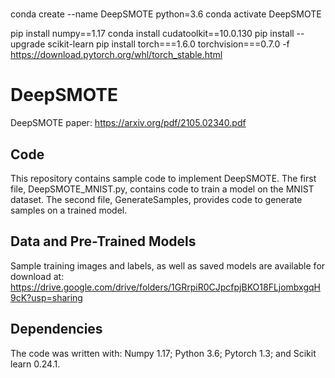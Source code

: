 #
conda create --name DeepSMOTE python=3.6
conda activate DeepSMOTE


pip install numpy==1.17
conda install cudatoolkit==10.0.130
pip install --upgrade scikit-learn
pip install torch===1.6.0 torchvision===0.7.0 -f https://download.pytorch.org/whl/torch_stable.html


# DeepSMOTE
DeepSMOTE paper: https://arxiv.org/pdf/2105.02340.pdf

## Code
This repository contains sample code to implement DeepSMOTE.  The first file, DeepSMOTE_MNIST.py, contains code to train a model on the MNIST dataset.  The second file, GenerateSamples, provides code to generate samples on a trained model.

## Data and Pre-Trained Models

Sample training images and labels, as well as saved models are available for download at:
https://drive.google.com/drive/folders/1GRrpiR0CJpcfpjBKO18FLjombxgqH9cK?usp=sharing

## Dependencies

The code was written with: Numpy 1.17; Python 3.6; Pytorch 1.3; and Scikit learn 0.24.1. 


